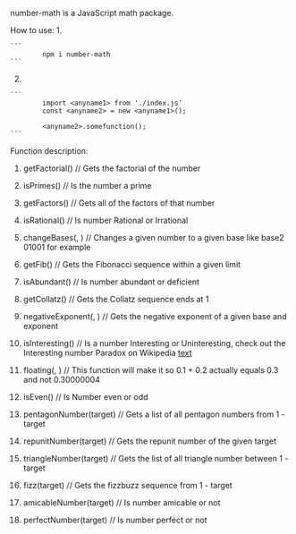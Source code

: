 number-math is a JavaScript math package.

How to use: 
1.

    ```
            npm i number-math
    ```
2. 

    ```
            import <anyname1> from './index.js'
            const <anyname2> = new <anyname1>();
    
            <anyname2>.somefunction();  
    ```
Function description: 
1. getFactorial(<integer>) // Gets the factorial of the number

2. isPrimes(<integer>) // Is the number a prime

3. getFactors(<integer>) // Gets all of the factors of that number

4. isRational(<integer>) // Is number Rational or Irrational 

5. changeBases(<integer>, <integer>) // Changes a given number to a given base like base2 01001 for example

6. getFib(<integer>) // Gets the Fibonacci sequence within a given limit

7. isAbundant(<integer>) // Is number abundant or deficient

8. getCollatz(<integer>) // Gets the Collatz sequence ends at 1

9. negativeExponent(<integer>, <integer>) // Gets the negative exponent of a given base and exponent

10. isInteresting(<integer>) // Is a number Interesting or Uninteresting, check out the Interesting number Paradox on Wikipedia
[text](https://en.wikipedia.org/wiki/Interesting_number_paradox)

11. floating(<float>, <float>) // This function will make it so 0.1 + 0.2 actually equals 0.3 and not 0.30000004

12. isEven(<integer>) // Is Number even or odd

13. pentagonNumber(target) // Gets a list of all pentagon numbers from 1 - target 

14. repunitNumber(target) // Gets the repunit number of the given target

15. triangleNumber(target) // Gets the list of all triangle number between 1 - target 

16. fizz(target) // Gets the fizzbuzz sequence from 1 - target

17. amicableNumber(target) // Is number amicable or not

18. perfectNumber(target) // Is number perfect or not